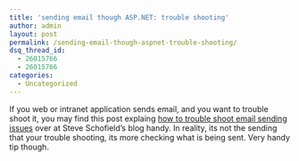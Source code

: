 ```yaml
---
title: 'sending email though ASP.NET: trouble shooting'
author: admin
layout: post
permalink: /sending-email-though-aspnet-trouble-shooting/
dsq_thread_id:
  - 26015766
  - 26015766
categories:
  - Uncategorized
---
```

If you web or intranet application sends email, and you want to trouble shoot it, you may find this post explaing <a class href="http://weblogs.asp.net/steveschofield/archive/2007/04/06/want-to-troubleshoot-your-email-created-on-windows-2003-xp-using-the-smtp-service-turn-the-service-off.aspx">how to trouble shoot&nbsp;email&nbsp;sending issues</a>&nbsp;over at Steve Schofield&#8217;s blog handy. In reality, its not the sending that your trouble shooting, its more checking what is being sent. Very handy tip though.